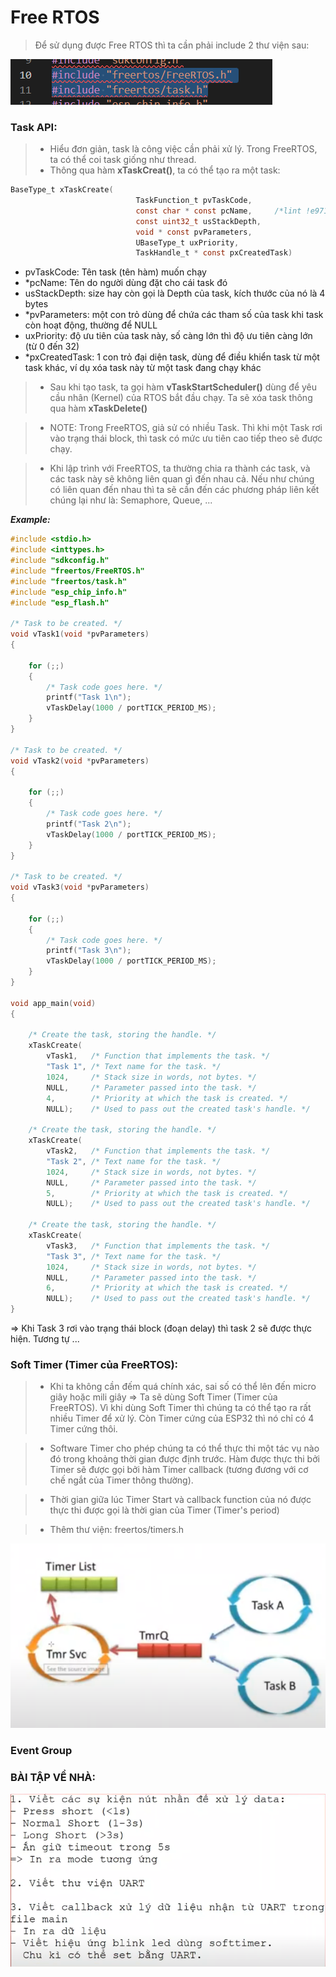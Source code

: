 # Free RTOS

> Để sử dụng được Free RTOS thì ta cần phải include 2 thư viện sau:

<img src="./img/lib.png" alt="thu vien">

### Task API:

> - Hiểu đơn giản, task là công việc cần phải xử lý. Trong FreeRTOS, ta có thể coi task giống như thread.
> - Thông qua hàm **xTaskCreat()**, ta có thể tạo ra một task:

```C
BaseType_t xTaskCreate(
                            TaskFunction_t pvTaskCode,
                            const char * const pcName,     /*lint !e971 Unqualified char types are allowed for strings and single characters only. */
                            const uint32_t usStackDepth,
                            void * const pvParameters,
                            UBaseType_t uxPriority,
                            TaskHandle_t * const pxCreatedTask)
```

- pvTaskCode: Tên task (tên hàm) muốn chạy
- \*pcName: Tên do người dùng đặt cho cái task đó
- usStackDepth: size hay còn gọi là Depth của task, kích thước của nó là 4 bytes
- \*pvParameters: một con trỏ dùng để chứa các tham số của task khi task còn hoạt động, thường để NULL
- uxPriority: độ ưu tiên của task này, số càng lớn thì độ ưu tiên càng lớn (từ 0 đến 32)
- \*pxCreatedTask: 1 con trỏ đại diện task, dùng để điều khiển task từ một task khác, ví dụ xóa task này từ một task đang chạy khác

> - Sau khi tạo task, ta gọi hàm **vTaskStartScheduler()** dùng để yêu cầu nhân (Kernel) của RTOS bắt đầu chạy. Ta sẽ xóa task thông qua hàm **xTaskDelete()**

> - NOTE: Trong FreeRTOS, giả sử có nhiều Task. Thì khi một Task rơi vào trạng thái block, thì task có mức ưu tiên cao tiếp theo sẽ được chạy.

> - Khi lập trình với FreeRTOS, ta thường chia ra thành các task, và các task này sẽ không liên quan gì đến nhau cả. Nếu như chúng có liên quan đến nhau thì ta sẽ cần đến các phương pháp liên kết chúng lại như là: Semaphore, Queue, ...

**_Example:_**

```C
#include <stdio.h>
#include <inttypes.h>
#include "sdkconfig.h"
#include "freertos/FreeRTOS.h"
#include "freertos/task.h"
#include "esp_chip_info.h"
#include "esp_flash.h"

/* Task to be created. */
void vTask1(void *pvParameters)
{

    for (;;)
    {
        /* Task code goes here. */
        printf("Task 1\n");
        vTaskDelay(1000 / portTICK_PERIOD_MS);
    }
}

/* Task to be created. */
void vTask2(void *pvParameters)
{

    for (;;)
    {
        /* Task code goes here. */
        printf("Task 2\n");
        vTaskDelay(1000 / portTICK_PERIOD_MS);
    }
}

/* Task to be created. */
void vTask3(void *pvParameters)
{

    for (;;)
    {
        /* Task code goes here. */
        printf("Task 3\n");
        vTaskDelay(1000 / portTICK_PERIOD_MS);
    }
}

void app_main(void)
{

    /* Create the task, storing the handle. */
    xTaskCreate(
        vTask1,   /* Function that implements the task. */
        "Task 1", /* Text name for the task. */
        1024,     /* Stack size in words, not bytes. */
        NULL,     /* Parameter passed into the task. */
        4,        /* Priority at which the task is created. */
        NULL);    /* Used to pass out the created task's handle. */

    /* Create the task, storing the handle. */
    xTaskCreate(
        vTask2,   /* Function that implements the task. */
        "Task 2", /* Text name for the task. */
        1024,     /* Stack size in words, not bytes. */
        NULL,     /* Parameter passed into the task. */
        5,        /* Priority at which the task is created. */
        NULL);    /* Used to pass out the created task's handle. */

    /* Create the task, storing the handle. */
    xTaskCreate(
        vTask3,   /* Function that implements the task. */
        "Task 3", /* Text name for the task. */
        1024,     /* Stack size in words, not bytes. */
        NULL,     /* Parameter passed into the task. */
        6,        /* Priority at which the task is created. */
        NULL);    /* Used to pass out the created task's handle. */
}
```

=> Khi Task 3 rơi vào trạng thái block (đoạn delay) thì task 2 sẽ được thực hiện. Tương tự ...

### Soft Timer (Timer của FreeRTOS):

> - Khi ta không cần đếm quá chính xác, sai số có thể lên đến micro giây hoặc mili giây => Ta sẽ dùng Soft Timer (Timer của FreeRTOS). Vì khi dùng Soft Timer thì chúng ta có thể tạo ra rất nhiều Timer để xử lý. Còn Timer cứng của ESP32 thì nó chỉ có 4 Timer cứng thôi.

> - Software Timer cho phép chúng ta có thể thực thi một tác vụ nào đó trong khoảng thời gian được định trước. Hàm được thực thi bởi Timer sẽ được gọi bởi hàm Timer callback (tương đương với cơ chế ngắt của Timer thông thường).

> - Thời gian giữa lúc Timer Start và callback function của nó được thực thi được gọi là thời gian của Timer (Timer's period)

> - Thêm thư viện: freertos/timers.h

<img src="./img/soft_timer.png" alt="Software Timer">

### Event Group

### BÀI TẬP VỀ NHÀ:

<img src="./img/BTVN.png">
